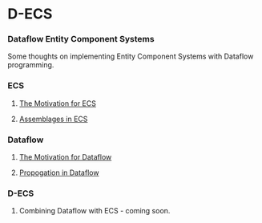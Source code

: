 # D-ECS
### Dataflow Entity Component Systems

Some thoughts on implementing Entity Component Systems with Dataflow programming.

### ECS

1. [The Motivation for ECS](https://github.com/dyarosla/dataflow/blob/master/ecs_motivation.md)

2. [Assemblages in ECS](https://github.com/dyarosla/dataflow/blob/master/ecs_assemblages.md)

### Dataflow

1. [The Motivation for Dataflow](https://github.com/dyarosla/dataflow/blob/master/dataflow_motivation.md)

2. [Propogation in Dataflow](https://github.com/dyarosla/dataflow/blob/master/dataflow_propogation.md)

### D-ECS

1. Combining Dataflow with ECS - coming soon.

